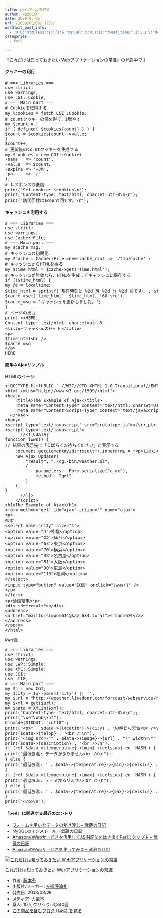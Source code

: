 ```yaml
---
title: perlでcgiを作る
author: kazu634
date: 2009-06-06
url: /2009/06/06/_1268/
wordtwit_post_info:
  - 'O:8:"stdClass":13:{s:6:"manual";b:0;s:11:"tweet_times";i:1;s:5:"delay";i:0;s:7:"enabled";i:1;s:10:"separation";s:2:"60";s:7:"version";s:3:"3.7";s:14:"tweet_template";b:0;s:6:"status";i:2;s:6:"result";a:0:{}s:13:"tweet_counter";i:2;s:13:"tweet_log_ids";a:1:{i:0;i:4647;}s:9:"hash_tags";a:0:{}s:8:"accounts";a:1:{i:0;s:7:"kazu634";}}'
categories:
  - Perl

---
```

<div class="section">
<p>
    『<a href="http://d.hatena.ne.jp/asin/4774134392" onclick="__gaTracker('send', 'event', 'outbound-article', 'http://d.hatena.ne.jp/asin/4774134392', 'これだけは知っておきたい Webアプリケーションの常識');">これだけは知っておきたい Webアプリケーションの常識</a>』の勉強中です:
</p>
  
<h4>
    クッキーの利用
</h4>
  
<pre class="syntax-highlight">
<span class="synComment"># === Libraries ===</span>
<span class="synStatement">use strict</span>;
<span class="synStatement">use warnings</span>;
<span class="synStatement">use </span>CGI::Cookie;
<span class="synComment"># === Main part ===</span>
<span class="synComment"># Cookieを取得する</span>
<span class="synStatement">my</span> <span class="synIdentifier">%cookies</span> = fetch CGI::Cookie;
<span class="synComment"># countクッキーの値を得て、1増やす</span>
<span class="synStatement">my</span> <span class="synIdentifier">$count</span> = <span class="synConstant"></span>;
<span class="synStatement">if</span> ( <span class="synStatement">defined</span>( <span class="synIdentifier">$cookies</span>{count} ) ) {
<span class="synIdentifier">$count</span> = <span class="synIdentifier">$cookies</span>{count}-&#62;value;
}
<span class="synIdentifier">$count</span>++;
<span class="synComment"># 更新後のcountクッキーを生成する</span>
<span class="synStatement">my</span> <span class="synIdentifier">$cookies</span> = <span class="synStatement">new</span> CGI::Cookie(
-<span class="synConstant">name   </span>=&#62; <span class="synConstant">'count'</span>,
-<span class="synConstant">value  </span>=&#62; <span class="synIdentifier">$count</span>,
-<span class="synConstant">expire </span>=&#62; <span class="synConstant">'+3M'</span>,
-<span class="synConstant">path   </span>=&#62; <span class="synConstant">'/'</span>
);
<span class="synComment"># レスポンスの送信</span>
<span class="synStatement">print</span>(<span class="synConstant">&#34;Set-cookie: </span><span class="synIdentifier">$cookies</span><span class="synSpecial">\n</span><span class="synConstant">&#34;</span>);
<span class="synStatement">print</span>(<span class="synConstant">&#34;Content-type: text/html; charset=utf-8</span><span class="synSpecial">\n\n</span><span class="synConstant">&#34;</span>);
<span class="synStatement">print</span>(<span class="synConstant">&#34;訪問回数は</span><span class="synIdentifier">$count回です</span><span class="synConstant">。</span><span class="synSpecial">\n</span><span class="synConstant">&#34;</span>);
</pre>
  
<h4>
    キャッシュを利用する
</h4>
  
<pre class="syntax-highlight">
<span class="synComment"># === Libraries ===</span>
<span class="synStatement">use strict</span>;
<span class="synStatement">use warnings</span>;
<span class="synStatement">use </span>Cache::File;
<span class="synComment"># === Main part ===</span>
<span class="synStatement">my</span> <span class="synIdentifier">$cache_msg</span>;
<span class="synComment"># キャッシュの初期化</span>
<span class="synStatement">my</span> <span class="synIdentifier">$cache</span> = Cache::File-&#62;<span class="synStatement">new</span>(<span class="synConstant">cache_root </span>=&#62; <span class="synConstant">'/tmp/cache'</span>);
<span class="synComment"># キャッシュからHTMLを得る</span>
<span class="synStatement">my</span> <span class="synIdentifier">$time_html</span> = <span class="synIdentifier">$cache</span>-&#62;get(<span class="synConstant">'time.html'</span>);
<span class="synComment"># キャッシュが無効なら、HTMLを生成してキャッシュに保存する</span>
<span class="synStatement">if</span> (!<span class="synIdentifier">$time_html</span>) {
<span class="synStatement">my</span> <span class="synIdentifier">@t</span> = <span class="synStatement">localtime</span>;
<span class="synIdentifier">$time_html</span> = <span class="synStatement">sprintf</span>(<span class="synConstant">'現在時刻は %2d 時 %2d 分 %2d 秒です。'</span>, <span class="synIdentifier">$t</span>[<span class="synConstant">2</span>], <span class="synIdentifier">$t</span>[<span class="synConstant">1</span>], <span class="synIdentifier">$t</span>[<span class="synConstant"></span>]);
<span class="synIdentifier">$cache</span>-&#62;set(<span class="synConstant">'time_html'</span>, <span class="synIdentifier">$time_html</span>, <span class="synConstant">'60 sec'</span>);
<span class="synIdentifier">$cache_msg</span> = <span class="synConstant">'キャッシュを更新しました。'</span>;
}
<span class="synComment"># ページの出力</span>
<span class="synStatement">print</span> <span class="synConstant">&#60;&#60;HERE;</span>
<span class="synConstant">Content-type: text/html; charset=utf-8</span>
<span class="synConstant">&#60;title&#62;キャッシュのセット&#60;/title&#62;</span>
<span class="synConstant">&#60;p&#62;</span>
<span class="synIdentifier">$time_html</span><span class="synConstant">&#60;br /&#62;</span>
<span class="synIdentifier">$cache_msg</span>
<span class="synConstant">&#60;/p&#62;</span>
<span class="synConstant">HERE</span>
</pre>
  
<h4>
    簡単なAjaxサンプル
</h4>
  
<p>
    HTMLのページ:
</p>
  
<pre class="syntax-highlight">
<span class="synComment">&#60;!DOCTYPE htmlUBLIC &#34;-//W3C//DTD XHTML 1.0 Transitional//EN&#34; &#34;http://www.w3.org/TR.xhtml1/DTD/xhtml1-transitional.dtd&#34;&#62;</span>
<span class="synIdentifier">&#60;</span><span class="synStatement">html</span><span class="synIdentifier"> xmlns=</span><span class="synConstant">&#34;http://www.w3.org/1999/xhtml&#34;</span><span class="synIdentifier">&#62;</span>
<span class="synIdentifier">&#60;</span><span class="synStatement">head</span><span class="synIdentifier">&#62;</span>
<span class="synPreProc">    </span><span class="synIdentifier">&#60;</span><span class="synStatement">title</span><span class="synIdentifier">&#62;</span>The Example of Ajax<span class="synIdentifier">&#60;/</span><span class="synStatement">title</span><span class="synIdentifier">&#62;</span>
<span class="synPreProc">    </span><span class="synIdentifier">&#60;</span><span class="synStatement">meta</span><span class="synIdentifier"> </span><span class="synType">name</span><span class="synIdentifier">=</span><span class="synConstant">&#34;Content-Type&#34;</span><span class="synIdentifier"> </span><span class="synType">content</span><span class="synIdentifier">=</span><span class="synConstant">&#34;text/html; charset=UTF-8&#34;</span><span class="synIdentifier"> /&#62;</span>
<span class="synPreProc">    </span><span class="synIdentifier">&#60;</span><span class="synStatement">meta</span><span class="synIdentifier"> </span><span class="synType">name</span><span class="synIdentifier">=</span><span class="synConstant">&#34;Content-Script-Type&#34;</span><span class="synIdentifier"> </span><span class="synType">content</span><span class="synIdentifier">=</span><span class="synConstant">&#34;text/javascript&#34;</span><span class="synIdentifier"> /&#62;</span>
<span class="synPreProc">  </span><span class="synIdentifier">&#60;/</span><span class="synStatement">head</span><span class="synIdentifier">&#62;</span>
<span class="synIdentifier">&#60;</span><span class="synStatement">body</span><span class="synIdentifier">&#62;</span>
<span class="synIdentifier">&#60;</span><span class="synStatement">script</span><span class="synIdentifier"> </span><span class="synType">type</span><span class="synIdentifier">=</span><span class="synConstant">&#34;text/javascript&#34;</span><span class="synIdentifier"> </span><span class="synType">src</span><span class="synIdentifier">=</span><span class="synConstant">&#34;prototype.js&#34;</span><span class="synIdentifier">&#62;&#60;/</span><span class="synStatement">script</span><span class="synIdentifier">&#62;</span>
<span class="synIdentifier">&#60;</span><span class="synStatement">script</span><span class="synIdentifier"> </span><span class="synType">type</span><span class="synIdentifier">=</span><span class="synConstant">&#34;text/javascript&#34;</span><span class="synIdentifier">&#62;</span>
<span class="synSpecial">      </span><span class="synComment">//&#60;![CDATA[</span>
<span class="synIdentifier">function</span><span class="synSpecial"> lwws</span>()<span class="synSpecial"> </span><span class="synIdentifier">{</span>
<span class="synComment">// 結果の表示先に「しばらくお待ちください」と表示する</span>
<span class="synSpecial">    </span><span class="synStatement">document</span><span class="synSpecial">.getElementById</span>(<span class="synConstant">&#34;result&#34;</span>)<span class="synSpecial">.innerHTML = </span><span class="synConstant">&#34;&#60;p&#62;しばらくお待ちください...&#60;/p&#62;&#34;</span><span class="synSpecial">;</span>
<span class="synSpecial">    </span><span class="synStatement">new</span><span class="synSpecial"> Ajax.Updater</span>(
<span class="synSpecial">        </span><span class="synConstant">&#34;result&#34;</span><span class="synSpecial">, </span><span class="synConstant">&#34;./cgi-bin/weather.pl&#34;</span><span class="synSpecial">,</span>
<span class="synSpecial">        </span><span class="synIdentifier">{</span>
<span class="synSpecial">            parameters : Form.serialize</span>(<span class="synConstant">&#34;ajax&#34;</span>)<span class="synSpecial">,</span>
<span class="synSpecial">            method : </span><span class="synConstant">&#34;get&#34;</span>
<span class="synSpecial">        </span><span class="synIdentifier">}</span>
<span class="synSpecial">    </span>)<span class="synSpecial">;</span>
<span class="synIdentifier">}</span>
<span class="synSpecial">      </span><span class="synComment">//]]&#62;</span>
<span class="synSpecial">    </span><span class="synIdentifier">&#60;/</span><span class="synStatement">script</span><span class="synIdentifier">&#62;</span>
<span class="synIdentifier">&#60;</span><span class="synStatement">h1</span><span class="synIdentifier">&#62;</span>The Example of Ajax<span class="synIdentifier">&#60;/</span><span class="synStatement">h1</span><span class="synIdentifier">&#62;</span>
<span class="synIdentifier">&#60;</span><span class="synStatement">form</span><span class="synIdentifier"> </span><span class="synType">method</span><span class="synIdentifier">=</span><span class="synConstant">&#34;get&#34;</span><span class="synIdentifier"> </span><span class="synType">id</span><span class="synIdentifier">=</span><span class="synConstant">&#34;ajax&#34;</span><span class="synIdentifier"> </span><span class="synType">action</span><span class="synIdentifier">=</span><span class="synConstant">&#34;&#34;</span><span class="synIdentifier"> </span><span class="synType">name</span><span class="synIdentifier">=</span><span class="synConstant">&#34;ajax&#34;</span><span class="synIdentifier">&#62;</span>
<span class="synIdentifier">&#60;</span><span class="synStatement">p</span><span class="synIdentifier">&#62;</span>
都市:
<span class="synIdentifier">&#60;</span><span class="synStatement">select</span><span class="synIdentifier"> </span><span class="synType">name</span><span class="synIdentifier">=</span><span class="synConstant">&#34;city&#34;</span><span class="synIdentifier"> </span><span class="synType">size</span><span class="synIdentifier">=</span><span class="synConstant">&#34;1&#34;</span><span class="synIdentifier">&#62;</span>
<span class="synIdentifier">&#60;</span><span class="synStatement">option</span><span class="synIdentifier"> </span><span class="synType">value</span><span class="synIdentifier">=</span><span class="synConstant">&#34;4&#34;</span><span class="synIdentifier">&#62;</span>札幌<span class="synIdentifier">&#60;/</span><span class="synStatement">option</span><span class="synIdentifier">&#62;</span>
<span class="synIdentifier">&#60;</span><span class="synStatement">option</span><span class="synIdentifier"> </span><span class="synType">value</span><span class="synIdentifier">=</span><span class="synConstant">&#34;25&#34;</span><span class="synIdentifier">&#62;</span>仙台<span class="synIdentifier">&#60;/</span><span class="synStatement">option</span><span class="synIdentifier">&#62;</span>
<span class="synIdentifier">&#60;</span><span class="synStatement">option</span><span class="synIdentifier"> </span><span class="synType">value</span><span class="synIdentifier">=</span><span class="synConstant">&#34;63&#34;</span><span class="synIdentifier">&#62;</span>東京<span class="synIdentifier">&#60;/</span><span class="synStatement">option</span><span class="synIdentifier">&#62;</span>
<span class="synIdentifier">&#60;</span><span class="synStatement">option</span><span class="synIdentifier"> </span><span class="synType">value</span><span class="synIdentifier">=</span><span class="synConstant">&#34;70&#34;</span><span class="synIdentifier">&#62;</span>横浜<span class="synIdentifier">&#60;/</span><span class="synStatement">option</span><span class="synIdentifier">&#62;</span>
<span class="synIdentifier">&#60;</span><span class="synStatement">option</span><span class="synIdentifier"> </span><span class="synType">value</span><span class="synIdentifier">=</span><span class="synConstant">&#34;38&#34;</span><span class="synIdentifier">&#62;</span>名古屋<span class="synIdentifier">&#60;/</span><span class="synStatement">option</span><span class="synIdentifier">&#62;</span>
<span class="synIdentifier">&#60;</span><span class="synStatement">option</span><span class="synIdentifier"> </span><span class="synType">value</span><span class="synIdentifier">=</span><span class="synConstant">&#34;81&#34;</span><span class="synIdentifier">&#62;</span>大阪<span class="synIdentifier">&#60;/</span><span class="synStatement">option</span><span class="synIdentifier">&#62;</span>
<span class="synIdentifier">&#60;</span><span class="synStatement">option</span><span class="synIdentifier"> </span><span class="synType">value</span><span class="synIdentifier">=</span><span class="synConstant">&#34;90&#34;</span><span class="synIdentifier">&#62;</span>広島<span class="synIdentifier">&#60;/</span><span class="synStatement">option</span><span class="synIdentifier">&#62;</span>
<span class="synIdentifier">&#60;</span><span class="synStatement">option</span><span class="synIdentifier"> </span><span class="synType">value</span><span class="synIdentifier">=</span><span class="synConstant">&#34;110&#34;</span><span class="synIdentifier">&#62;</span>福岡<span class="synIdentifier">&#60;/</span><span class="synStatement">option</span><span class="synIdentifier">&#62;</span>
<span class="synIdentifier">&#60;/</span><span class="synStatement">select</span><span class="synIdentifier">&#62;</span>
<span class="synIdentifier">&#60;</span><span class="synStatement">input</span><span class="synIdentifier"> </span><span class="synType">type</span><span class="synIdentifier">=</span><span class="synConstant">&#34;button&#34;</span><span class="synIdentifier"> </span><span class="synType">value</span><span class="synIdentifier">=</span><span class="synConstant">&#34;送信&#34;</span><span class="synIdentifier"> </span><span class="synSpecial">onclick=&#34;lwws</span>()<span class="synSpecial">&#34;</span><span class="synIdentifier"> /&#62;</span>
<span class="synIdentifier">&#60;/</span><span class="synStatement">p</span><span class="synIdentifier">&#62;</span>
<span class="synIdentifier">&#60;/</span><span class="synStatement">form</span><span class="synIdentifier">&#62;</span>
<span class="synIdentifier">&#60;</span><span class="synStatement">p</span><span class="synIdentifier">&#62;</span>通信結果<span class="synIdentifier">&#60;/</span><span class="synStatement">p</span><span class="synIdentifier">&#62;</span>
<span class="synIdentifier">&#60;</span><span class="synStatement">div</span><span class="synIdentifier"> </span><span class="synType">id</span><span class="synIdentifier">=</span><span class="synConstant">&#34;result&#34;</span><span class="synIdentifier">&#62;&#60;/</span><span class="synStatement">div</span><span class="synIdentifier">&#62;</span>
<span class="synIdentifier">&#60;</span><span class="synStatement">address</span><span class="synIdentifier">&#62;</span>
<span class="synIdentifier">&#60;</span><span class="synStatement">a</span><span class="synIdentifier"> </span><span class="synType">href</span><span class="synIdentifier">=</span><span class="synConstant">&#34;mailto:simoom634@kazu634.local&#34;</span><span class="synIdentifier">&#62;</span><span class="synUnderlined">simoom634</span><span class="synIdentifier">&#60;/</span><span class="synStatement">a</span><span class="synIdentifier">&#62;</span>
<span class="synIdentifier">&#60;/</span><span class="synStatement">address</span><span class="synIdentifier">&#62;</span>
<span class="synIdentifier">&#60;/</span><span class="synStatement">body</span><span class="synIdentifier">&#62;</span>
<span class="synIdentifier">&#60;/</span><span class="synStatement">html</span><span class="synIdentifier">&#62;</span>
</pre>
  
<p>
    Perl側:
</p>
  
<pre class="syntax-highlight">
<span class="synComment"># === Libraries ===</span>
<span class="synStatement">use strict</span>;
<span class="synStatement">use warnings</span>;
<span class="synStatement">use </span>LWP::Simple;
<span class="synStatement">use </span>XML::Simple;
<span class="synStatement">use </span>CGI;
<span class="synStatement">use utf8</span>;
<span class="synComment"># === Main part ===</span>
<span class="synStatement">my</span> <span class="synIdentifier">$q</span> = <span class="synStatement">new</span> CGI;
<span class="synStatement">my</span> <span class="synIdentifier">$city</span> = <span class="synIdentifier">$q</span>-&#62;param(<span class="synConstant">'city'</span>) || <span class="synConstant">''</span>;
<span class="synStatement">my</span> <span class="synIdentifier">$url</span> = <span class="synConstant">&#34;http://weather.livedoor.com/forecast/webservice/rest/v1?city=${city}&#38;day=tomorrow&#34;</span>;
<span class="synStatement">my</span> <span class="synIdentifier">$xml</span> = get(<span class="synIdentifier">$url</span>);
<span class="synStatement">my</span> <span class="synIdentifier">$data</span> = XMLin(<span class="synIdentifier">$xml</span>);
<span class="synStatement">print</span>(<span class="synConstant">&#34;Content-type: text/html; charset=utf-8</span><span class="synSpecial">\n\n</span><span class="synConstant">&#34;</span>);
<span class="synStatement">print</span>(<span class="synConstant">&#34;</span><span class="synSpecial">\xef\xbb\xbf</span><span class="synConstant">&#34;</span>);
<span class="synStatement">binmode</span>(<span class="synIdentifier">STDOUT</span>, <span class="synConstant">&#34;:utf8&#34;</span>);
<span class="synStatement">print</span>(<span class="synConstant">&#34;&#60;p&#62;&#34;</span> . <span class="synIdentifier">$data</span>-&#62;{location}-&#62;{city} . <span class="synConstant">&#34;の明日の天気&#60;br /&#62;</span><span class="synSpecial">\n</span><span class="synConstant">&#34;</span>);
<span class="synStatement">print</span>(<span class="synIdentifier">$data</span>-&#62;{telop} . <span class="synConstant">&#34;&#60;br /&#62;</span><span class="synSpecial">\n</span><span class="synConstant">&#34;</span>);
<span class="synStatement">print</span>(<span class="synConstant">&#34;&#60;img src=</span><span class="synSpecial">\&#34;</span><span class="synConstant">&#34;</span> . <span class="synIdentifier">$data</span>-&#62;{image}-&#62;{url} . <span class="synConstant">&#34;</span><span class="synSpecial">\&#34;</span><span class="synConstant"> width=</span><span class="synSpecial">\&#34;</span><span class="synConstant">&#34;</span> . <span class="synIdentifier">$data</span>-&#62;{image}-&#62;{width} . <span class="synConstant">&#34;</span><span class="synSpecial">\&#34;</span><span class="synConstant"> height=</span><span class="synSpecial">\&#34;</span><span class="synConstant">&#34;</span> . <span class="synIdentifier">$data</span>-&#62;{image}-&#62;{height} . <span class="synConstant">&#34;</span><span class="synSpecial">\&#34;</span><span class="synConstant"> alt=</span><span class="synSpecial">\&#34;</span><span class="synConstant">&#34;</span> . <span class="synIdentifier">$data</span>-&#62;{image}-&#62;{title} . <span class="synConstant">&#34;</span><span class="synSpecial">\&#34;</span><span class="synConstant"> /&#62;&#60;br /&#62;</span><span class="synSpecial">\n</span><span class="synConstant">&#34;</span>);
<span class="synStatement">print</span>(<span class="synIdentifier">$data</span>-&#62;{description} . <span class="synConstant">&#34;&#60;br /&#62;</span><span class="synSpecial">\n</span><span class="synConstant">&#34;</span>);
<span class="synStatement">if</span> (<span class="synStatement">ref</span> <span class="synIdentifier">$data</span>-&#62;{temperature}-&#62;{min}-&#62;{celsius} <span class="synStatement">eq</span> <span class="synConstant">'HASH'</span>) {
<span class="synStatement">print</span>(<span class="synConstant">&#34;最低気温: データがありません&#60;br /&#62;</span><span class="synSpecial">\n</span><span class="synConstant">&#34;</span>);
} <span class="synStatement">else</span> {
<span class="synStatement">print</span>(<span class="synConstant">&#34;最低気温: &#34;</span> . <span class="synIdentifier">$data</span>-&#62;{temperature}-&#62;{min}-&#62;{celsius} . <span class="synConstant">&#34;度&#60;br /&#62;</span><span class="synSpecial">\n</span><span class="synConstant">&#34;</span>);
}
<span class="synStatement">if</span> (<span class="synStatement">ref</span> <span class="synIdentifier">$data</span>-&#62;{temperature}-&#62;{max}-&#62;{celsius} <span class="synStatement">eq</span> <span class="synConstant">'HASH'</span>) {
<span class="synStatement">print</span>(<span class="synConstant">&#34;最低気温: データがありません&#60;br /&#62;</span><span class="synSpecial">\n</span><span class="synConstant">&#34;</span>);
} <span class="synStatement">else</span> {
<span class="synStatement">print</span>(<span class="synConstant">&#34;最低気温: &#34;</span> . <span class="synIdentifier">$data</span>-&#62;{temperature}-&#62;{max}-&#62;{celsius} . <span class="synConstant">&#34;度&#60;br /&#62;</span><span class="synSpecial">\n</span><span class="synConstant">&#34;</span>);
}
<span class="synStatement">print</span>(<span class="synConstant">&#34;&#60;/p&#62;</span><span class="synSpecial">\n</span><span class="synConstant">&#34;</span>);
</pre>
  
<h4>
    「perl」に関連する最近のエントリ
</h4>
  
<ul>
<li>
<a href="http://d.hatena.ne.jp/sirocco634/20090603/1244038947" onclick="__gaTracker('send', 'event', 'outbound-article', 'http://d.hatena.ne.jp/sirocco634/20090603/1244038947', ' フォームを用いたデータの受け渡し &#8211; 武蔵の日記');" target="_blank"> フォームを用いたデータの受け渡し &#8211; 武蔵の日記</a>
</li>
<li>
<a href="http://d.hatena.ne.jp/sirocco634/20090531/1243777048" onclick="__gaTracker('send', 'event', 'outbound-article', 'http://d.hatena.ne.jp/sirocco634/20090531/1243777048', ' MySQLのインストール &#8211; 武蔵の日記');" target="_blank"> MySQLのインストール &#8211; 武蔵の日記</a>
</li>
<li>
<a href="http://d.hatena.ne.jp/sirocco634/20090529/1243608618" onclick="__gaTracker('send', 'event', 'outbound-article', 'http://d.hatena.ne.jp/sirocco634/20090529/1243608618', ' AmazonのWebサービスを活用してASIN記法をはき出すPerlスクリプト &#8211; 武蔵の日記');" target="_blank"> AmazonのWebサービスを活用してASIN記法をはき出すPerlスクリプト &#8211; 武蔵の日記</a>
</li>
<li>
<a href="http://d.hatena.ne.jp/sirocco634/20090528/1243522107" onclick="__gaTracker('send', 'event', 'outbound-article', 'http://d.hatena.ne.jp/sirocco634/20090528/1243522107', ' AmazonのWebサービスを使ってみる &#8211; 武蔵の日記');" target="_blank"> AmazonのWebサービスを使ってみる &#8211; 武蔵の日記</a>
</li>
</ul>
  
<div class="hatena-asin-detail">
<a href="http://www.amazon.co.jp/dp/4774134392/?tag=hatena_st1-22&ascsubtag=d-7ibv" onclick="__gaTracker('send', 'event', 'outbound-article', 'http://www.amazon.co.jp/dp/4774134392/?tag=hatena_st1-22&ascsubtag=d-7ibv', '');"><img src="https://images-na.ssl-images-amazon.com/images/I/5182m34EgHL._SL160_.jpg" class="hatena-asin-detail-image" alt="これだけは知っておきたい Webアプリケーションの常識" title="これだけは知っておきたい Webアプリケーションの常識" /></a></p> 
    
<div class="hatena-asin-detail-info">
<p class="hatena-asin-detail-title">
<a href="http://www.amazon.co.jp/dp/4774134392/?tag=hatena_st1-22&ascsubtag=d-7ibv" onclick="__gaTracker('send', 'event', 'outbound-article', 'http://www.amazon.co.jp/dp/4774134392/?tag=hatena_st1-22&ascsubtag=d-7ibv', 'これだけは知っておきたい Webアプリケーションの常識');">これだけは知っておきたい Webアプリケーションの常識</a>
</p>
      
<ul>
<li>
<span class="hatena-asin-detail-label">作者:</span> <a href="http://d.hatena.ne.jp/keyword/%C6%A3%CB%DC%B0%ED" onclick="__gaTracker('send', 'event', 'outbound-article', 'http://d.hatena.ne.jp/keyword/%C6%A3%CB%DC%B0%ED', '藤本壱');" class="keyword">藤本壱</a>
</li>
<li>
<span class="hatena-asin-detail-label">出版社/メーカー:</span> <a href="http://d.hatena.ne.jp/keyword/%B5%BB%BD%D1%C9%BE%CF%C0%BC%D2" onclick="__gaTracker('send', 'event', 'outbound-article', 'http://d.hatena.ne.jp/keyword/%B5%BB%BD%D1%C9%BE%CF%C0%BC%D2', '技術評論社');" class="keyword">技術評論社</a>
</li>
<li>
<span class="hatena-asin-detail-label">発売日:</span> 2008/03/28
</li>
<li>
<span class="hatena-asin-detail-label">メディア:</span> 大型本
</li>
<li>
<span class="hatena-asin-detail-label">購入</span>: 10人 <span class="hatena-asin-detail-label">クリック</span>: 3,340回
</li>
<li>
<a href="http://d.hatena.ne.jp/asin/4774134392" onclick="__gaTracker('send', 'event', 'outbound-article', 'http://d.hatena.ne.jp/asin/4774134392', 'この商品を含むブログ (14件) を見る');" target="_blank">この商品を含むブログ (14件) を見る</a>
</li>
</ul>
</div>
    
<div class="hatena-asin-detail-foot">
</div>
</div>
</div>
